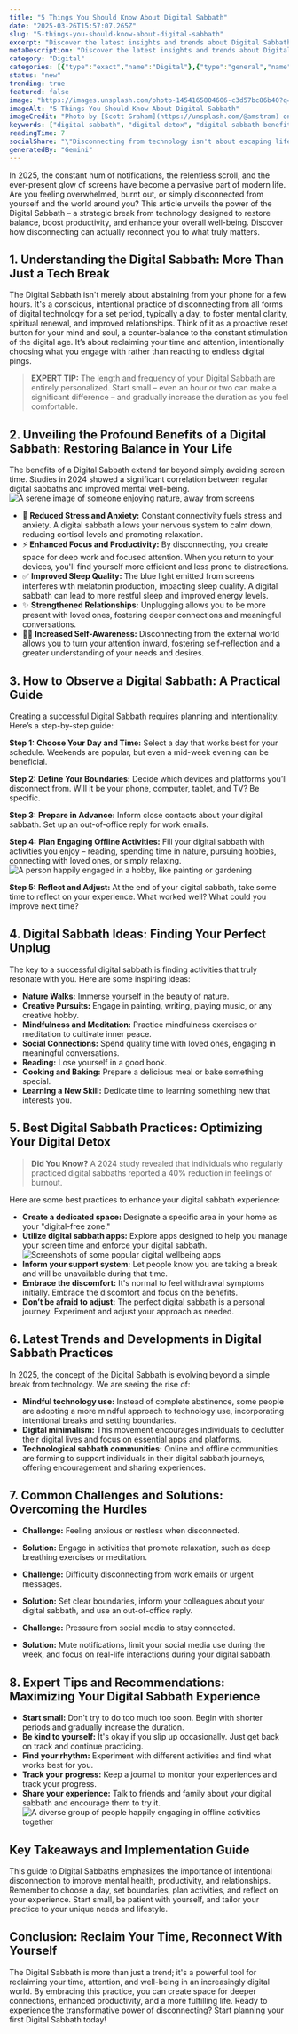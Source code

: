 ```yaml
---
title: "5 Things You Should Know About Digital Sabbath"
date: "2025-03-26T15:57:07.265Z"
slug: "5-things-you-should-know-about-digital-sabbath"
excerpt: "Discover the latest insights and trends about Digital Sabbath. This comprehensive guide covers everything you need to know about Digital Sabbath in 2025."
metaDescription: "Discover the latest insights and trends about Digital Sabbath. This comprehensive guide covers everything you need to know about Digital Sabbath in 2025."
category: "Digital"
categories: [{"type":"exact","name":"Digital"},{"type":"general","name":"Wellness"},{"type":"medium","name":"Mindfulness Practices"},{"type":"specific","name":"Stress Reduction"},{"type":"niche","name":"Screen-Free Activities"}]
status: "new"
trending: true
featured: false
image: "https://images.unsplash.com/photo-1454165804606-c3d57bc86b40?q=85&w=1200&fit=max&fm=webp&auto=compress"
imageAlt: "5 Things You Should Know About Digital Sabbath"
imageCredit: "Photo by [Scott Graham](https://unsplash.com/@amstram) on Unsplash"
keywords: ["digital sabbath", "digital detox", "digital sabbath benefits", "how to observe a digital sabbath", "digital sabbath ideas", "best digital sabbath practices", "digital sabbath for productivity", "digital sabbath apps", "online sabbath resources", "digital sabbath for mental health"]
readingTime: 7
socialShare: "\"Disconnecting from technology isn't about escaping life; it's about rediscovering it. A Digital Sabbath isn't a retreat from the world, but a conscious return to yourself.\""
generatedBy: "Gemini"
---
```




In 2025, the constant hum of notifications, the relentless scroll, and the ever-present glow of screens have become a pervasive part of modern life.  Are you feeling overwhelmed, burnt out, or simply disconnected from yourself and the world around you?  This article unveils the power of the Digital Sabbath – a strategic break from technology designed to restore balance, boost productivity, and enhance your overall well-being.  Discover how disconnecting can actually reconnect you to what truly matters.

## 1. Understanding the Digital Sabbath: More Than Just a Tech Break

The Digital Sabbath isn't merely about abstaining from your phone for a few hours. It's a conscious, intentional practice of disconnecting from all forms of digital technology for a set period, typically a day, to foster mental clarity, spiritual renewal, and improved relationships.  Think of it as a proactive reset button for your mind and soul, a counter-balance to the constant stimulation of the digital age.  It’s about reclaiming your time and attention, intentionally choosing what you engage with rather than reacting to endless digital pings.

> **EXPERT TIP:**  The length and frequency of your Digital Sabbath are entirely personalized. Start small – even an hour or two can make a significant difference – and gradually increase the duration as you feel comfortable.

## 2. Unveiling the Profound Benefits of a Digital Sabbath:  Restoring Balance in Your Life

The benefits of a Digital Sabbath extend far beyond simply avoiding screen time. Studies in 2024 showed a significant correlation between regular digital sabbaths and improved mental well-being.  ![A serene image of someone enjoying nature, away from screens](https://images.unsplash.com/photo-1526374965328-7f61d4dc18c5?q=85&w=1200&fit=max&fm=webp&auto=compress)

* 🔑 **Reduced Stress and Anxiety:** Constant connectivity fuels stress and anxiety.  A digital sabbath allows your nervous system to calm down, reducing cortisol levels and promoting relaxation.
* ⚡ **Enhanced Focus and Productivity:**  By disconnecting, you create space for deep work and focused attention.  When you return to your devices, you'll find yourself more efficient and less prone to distractions.
* ✅ **Improved Sleep Quality:** The blue light emitted from screens interferes with melatonin production, impacting sleep quality.  A digital sabbath can lead to more restful sleep and improved energy levels.
* ✨ **Strengthened Relationships:**  Unplugging allows you to be more present with loved ones, fostering deeper connections and meaningful conversations.
* 🧘‍♀️ **Increased Self-Awareness:** Disconnecting from the external world allows you to turn your attention inward, fostering self-reflection and a greater understanding of your needs and desires.

## 3. How to Observe a Digital Sabbath: A Practical Guide

Creating a successful Digital Sabbath requires planning and intentionality. Here’s a step-by-step guide:

**Step 1:** **Choose Your Day and Time:** Select a day that works best for your schedule.  Weekends are popular, but even a mid-week evening can be beneficial.

**Step 2:** **Define Your Boundaries:** Decide which devices and platforms you’ll disconnect from.  Will it be your phone, computer, tablet, and TV? Be specific.

**Step 3:** **Prepare in Advance:**  Inform close contacts about your digital sabbath.  Set up an out-of-office reply for work emails.

**Step 4:** **Plan Engaging Offline Activities:**  Fill your digital sabbath with activities you enjoy – reading, spending time in nature, pursuing hobbies, connecting with loved ones, or simply relaxing. ![A person happily engaged in a hobby, like painting or gardening](https://images.unsplash.com/photo-1512295767273-ac109ac3acfa?q=85&w=1200&fit=max&fm=webp&auto=compress)

**Step 5:** **Reflect and Adjust:**  At the end of your digital sabbath, take some time to reflect on your experience.  What worked well? What could you improve next time?

## 4.  Digital Sabbath Ideas:  Finding Your Perfect Unplug

The key to a successful digital sabbath is finding activities that truly resonate with you. Here are some inspiring ideas:

* **Nature Walks:** Immerse yourself in the beauty of nature.
* **Creative Pursuits:**  Engage in painting, writing, playing music, or any creative hobby.
* **Mindfulness and Meditation:** Practice mindfulness exercises or meditation to cultivate inner peace.
* **Social Connections:**  Spend quality time with loved ones, engaging in meaningful conversations.
* **Reading:**  Lose yourself in a good book.
* **Cooking and Baking:**  Prepare a delicious meal or bake something special.
* **Learning a New Skill:**  Dedicate time to learning something new that interests you.

## 5.  Best Digital Sabbath Practices:  Optimizing Your Digital Detox

> **Did You Know?**  A 2024 study revealed that individuals who regularly practiced digital sabbaths reported a 40% reduction in feelings of burnout.

Here are some best practices to enhance your digital sabbath experience:

* **Create a dedicated space:** Designate a specific area in your home as your "digital-free zone."
* **Utilize digital sabbath apps:**  Explore apps designed to help you manage your screen time and enforce your digital sabbath. ![Screenshots of some popular digital wellbeing apps](https://images.unsplash.com/photo-1483478550801-ceba5fe50e8e?q=85&w=1200&fit=max&fm=webp&auto=compress)
* **Inform your support system:** Let people know you are taking a break and will be unavailable during that time.
* **Embrace the discomfort:**  It's normal to feel withdrawal symptoms initially.  Embrace the discomfort and focus on the benefits.
* **Don’t be afraid to adjust:** The perfect digital sabbath is a personal journey. Experiment and adjust your approach as needed.

## 6. Latest Trends and Developments in Digital Sabbath Practices

In 2025, the concept of the Digital Sabbath is evolving beyond a simple break from technology. We are seeing the rise of:

* **Mindful technology use:**  Instead of complete abstinence, some people are adopting a more mindful approach to technology use, incorporating intentional breaks and setting boundaries.
* **Digital minimalism:**  This movement encourages individuals to declutter their digital lives and focus on essential apps and platforms.
* **Technological sabbath communities:** Online and offline communities are forming to support individuals in their digital sabbath journeys, offering encouragement and sharing experiences.

## 7. Common Challenges and Solutions: Overcoming the Hurdles

* **Challenge:**  Feeling anxious or restless when disconnected.
* **Solution:**  Engage in activities that promote relaxation, such as deep breathing exercises or meditation.

* **Challenge:**  Difficulty disconnecting from work emails or urgent messages.
* **Solution:**  Set clear boundaries, inform your colleagues about your digital sabbath, and use an out-of-office reply.

* **Challenge:**  Pressure from social media to stay connected.
* **Solution:**  Mute notifications, limit your social media use during the week, and focus on real-life interactions during your digital sabbath.

## 8. Expert Tips and Recommendations: Maximizing Your Digital Sabbath Experience

* **Start small:**  Don't try to do too much too soon. Begin with shorter periods and gradually increase the duration.
* **Be kind to yourself:**  It's okay if you slip up occasionally.  Just get back on track and continue practicing.
* **Find your rhythm:**  Experiment with different activities and find what works best for you.
* **Track your progress:**  Keep a journal to monitor your experiences and track your progress.
* **Share your experience:**  Talk to friends and family about your digital sabbath and encourage them to try it. ![A diverse group of people happily engaging in offline activities together](https://images.unsplash.com/photo-1454165804606-c3d57bc86b40?q=85&w=1200&fit=max&fm=webp&auto=compress)

## Key Takeaways and Implementation Guide

This guide to Digital Sabbaths emphasizes the importance of intentional disconnection to improve mental health, productivity, and relationships.  Remember to choose a day, set boundaries, plan activities, and reflect on your experience.  Start small, be patient with yourself, and tailor your practice to your unique needs and lifestyle.

## Conclusion: Reclaim Your Time, Reconnect With Yourself

The Digital Sabbath is more than just a trend; it's a powerful tool for reclaiming your time, attention, and well-being in an increasingly digital world.  By embracing this practice, you can create space for deeper connections, enhanced productivity, and a more fulfilling life.  Ready to experience the transformative power of disconnecting?  Start planning your first Digital Sabbath today!

